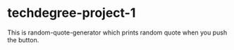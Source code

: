 # techdegree-project-1

This is random-quote-generator which prints random quote when you push the button.
